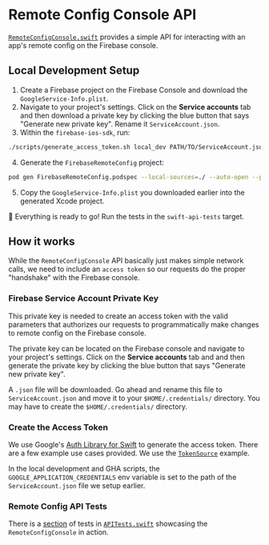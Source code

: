 # Remote Config Console API

[`RemoteConfigConsole.swift`](https://github.com/firebase/firebase-ios-sdk/blob/master/FirebaseRemoteConfig/Tests/SwiftAPI/RemoteConfigConsole.swift)
provides a simple API for interacting with an app's remote config on the
Firebase console.

## Local Development Setup
1. Create a Firebase project on the Firebase Console and download
the  `GoogleService-Info.plist`.
2. Navigate to your project's settings. Click on the **Service accounts** tab and
then download a private key by clicking the blue button that says "Generate new private key".
Rename it `ServiceAccount.json`.
3. Within the `firebase-ios-sdk`, run:
```bash
./scripts/generate_access_token.sh local_dev PATH/TO/ServiceAccount.json FirebaseRemoteConfig/Tests/SwiftAPI/AccessToken.json
```
4. Generate the `FirebaseRemoteConfig` project:
```bash
pod gen FirebaseRemoteConfig.podspec --local-sources=./ --auto-open --platforms=ios
```
5. Copy the `GoogleService-Info.plist` you downloaded earlier into the generated
Xcode project.

🚀 Everything is ready to go! Run the tests in the `swift-api-tests` target.


## How it works

While the `RemoteConfigConsole` API basically just makes simple network calls,
we need to include an `access token` so our requests do the proper "handshake" with the Firebase console.

### Firebase Service Account Private Key
This private key is needed to create an access token with the valid parameters
that authorizes our requests to programmatically make changes to remote config on the Firebase console.

The private key can be located on the Firebase console and navigate to your project's settings. Click on
the **Service accounts** tab and and then generate the private key by clicking
the blue button that says "Generate new private key".

A `.json` file will be downloaded. Go ahead and rename this file
to `ServiceAccount.json` and move it to your `$HOME/.credentials/` directory.
You may have to create the `$HOME/.credentials/` directory.

### Create the Access Token
We use Google's [Auth Library for Swift](https://github.com/googleapis/google-auth-library-swift)
to generate the access token. There are a few example use cases provided. We use the [`TokenSource`](https://github.com/googleapis/google-auth-library-swift/blob/master/Sources/Examples/TokenSource/main.swift)
example.

In the local development and GHA scripts, the `GOOGLE_APPLICATION_CREDENTIALS`
env variable is set to the path of the `ServiceAccount.json` file we setup earlier.

### Remote Config API Tests
There is a [section](https://github.com/firebase/firebase-ios-sdk/blob/master/FirebaseRemoteConfig/Tests/SwiftAPI/APITests.swift#L195)
of tests in [`APITests.swift`](https://github.com/firebase/firebase-ios-sdk/blob/master/FirebaseRemoteConfig/Tests/SwiftAPI/APITests.swift)
showcasing the  `RemoteConfigConsole` in action.
